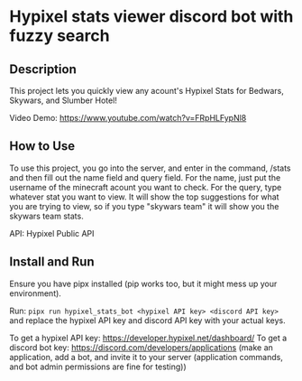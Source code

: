 # Hypixel stats viewer discord bot with fuzzy search

## Description

This project lets you quickly view any acount's Hypixel Stats for Bedwars, Skywars, and Slumber Hotel!

Video Demo: https://www.youtube.com/watch?v=FRpHLFypNl8

## How to Use

To use this project, you go into the server, and enter in the command, /stats and then fill out the name field and query field. For the name, just put the username of the minecraft acount you want to check. For the query, type whatever stat you want to view. It will show the top suggestions for what you are trying to view, so if you type "skywars team" it will show you the skywars team stats.

API: Hypixel Public API

## Install and Run

Ensure you have pipx installed (pip works too, but it might mess up your environment).

Run: `pipx run hypixel_stats_bot <hypixel API key> <discord API key>` and replace the hypixel API key and discord API key with your actual keys.

To get a hypixel API key: https://developer.hypixel.net/dashboard/
To get a discord bot key: https://discord.com/developers/applications (make an application, add a bot, and invite it to your server (application commands, and bot admin permissions are fine for testing))
